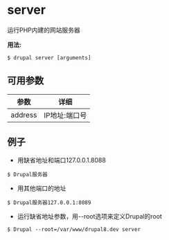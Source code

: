 # server
运行PHP内建的网站服务器

**用法:**
```
$ drupal server [arguments]
```

## 可用参数
参数 | 详细
---------|-------------
address | IP地址:端口号

## 例子
* 用缺省地址和端口127.0.0.1.8088
```
$ Drupal服务器
```
* 用其他端口的地址
```
$ Drupal服务器127.0.0.1:8089
```
* 运行缺省地址参数，用--root选项来定义Drupal的root
```
$ Drupal --root=/var/www/drupal8.dev server
```
